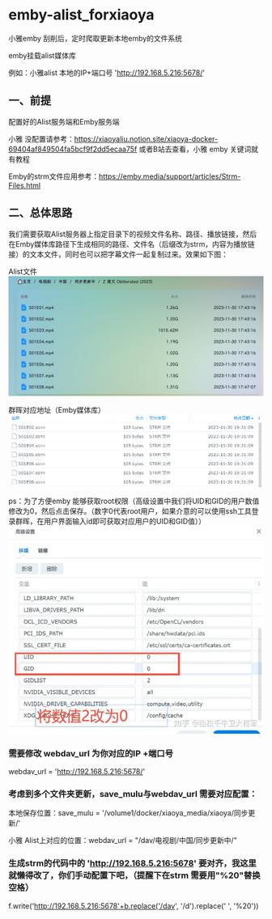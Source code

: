 # emby-alist_forxiaoya
小雅emby 刮削后，定时爬取更新本地emby的文件系统

emby挂载alist媒体库

例如：小雅alist 本地的IP+端口号 'http://192.168.5.216:5678/' 

## 一、前提
配置好的Alist服务端和Emby服务端

小雅 没配置请参考：https://xiaoyaliu.notion.site/xiaoya-docker-69404af849504fa5bcf9f2dd5ecaa75f
或者B站去查看，小雅 emby 关键词就有教程

Emby的strm文件应用参考：https://emby.media/support/articles/Strm-Files.html


## 二、总体思路
我们需要获取Alist服务器上指定目录下的视频文件名称、路径、播放链接，然后在Emby媒体库路径下生成相同的路径、文件名（后缀改为strm，内容为播放链接）的文本文件，同时也可以把字幕文件一起复制过来。效果如下图：

Alist文件
![Image text](https://github.com/CruiseYuGH/emby-alist_forxiaoya/blob/main/1.png)

群晖对应地址（Emby媒体库）
![Image text](https://github.com/CruiseYuGH/emby-alist_forxiaoya/blob/main/2.png)

ps：为了方便emby 能够获取root权限（高级设置中我们将UID和GID的用户数值修改为0，然后点击保存。（数字0代表root用户，如果介意的可以使用ssh工具登录群晖，在用户界面输入id即可获取对应用户的UID和GID值））
![Image text](https://github.com/CruiseYuGH/emby-alist_forxiaoya/blob/main/3.png)

### 需要修改 webdav_url 为你对应的IP +端口号

webdav_url = 'http://192.168.5.216:5678/' 

### 考虑到多个文件夹更新，save_mulu与webdav_url 需要对应配置：

本地保存位置：save_mulu = '/volume1/docker/xiaoya_media/xiaoya/同步更新/'

小雅 Alist上对应的位置：webdav_url = "/dav/电视剧/中国/同步更新中/"

### 生成strm的代码中的 'http://192.168.5.216:5678' 要对齐，我这里就懒得改了，你们手动配置下吧，（提醒下在strm 需要用"%20"替换空格）
f.write('http://192.168.5.216:5678'+b.replace('/dav', '/d').replace(' ', '%20'))

